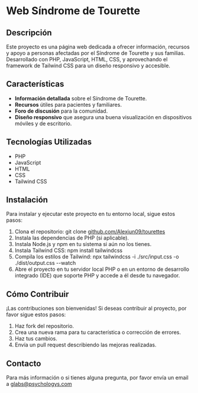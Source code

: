 # Web Síndrome de Tourette

## Descripción

Este proyecto es una página web dedicada a ofrecer información, recursos y apoyo a personas afectadas por el Síndrome de Tourette y sus familias. Desarrollado con PHP, JavaScript, HTML, CSS, y aprovechando el framework de Tailwind CSS para un diseño responsivo y accesible.

## Características

- **Información detallada** sobre el Síndrome de Tourette.
- **Recursos** útiles para pacientes y familiares.
- **Foro de discusión** para la comunidad.
- **Diseño responsivo** que asegura una buena visualización en dispositivos móviles y de escritorio.

## Tecnologías Utilizadas

- PHP
- JavaScript
- HTML
- CSS
- Tailwind CSS

## Instalación

Para instalar y ejecutar este proyecto en tu entorno local, sigue estos pasos:

1. Clona el repositorio:
git clone [github.com/Alexjun09/tourettes](https://github.com/Alexjun09/tourettes)
2. Instala las dependencias de PHP (si aplicable).
3. Instala Node.js y npm en tu sistema si aún no los tienes.
4. Instala Tailwind CSS:
npm install tailwindcss
5. Compila los estilos de Tailwind:
npx tailwindcss -i ./src/input.css -o ./dist/output.css --watch
6. Abre el proyecto en tu servidor local PHP o en un entorno de desarrollo integrado (IDE) que soporte PHP y accede a él desde tu navegador.

## Cómo Contribuir

¡Las contribuciones son bienvenidas! Si deseas contribuir al proyecto, por favor sigue estos pasos:

1. Haz fork del repositorio.
2. Crea una nueva rama para tu característica o corrección de errores.
3. Haz tus cambios.
4. Envía un pull request describiendo las mejoras realizadas.

## Contacto

Para más información o si tienes alguna pregunta, por favor envía un email a glabs@psychologys.com
